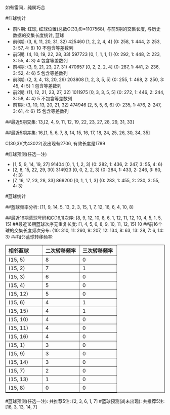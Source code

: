 <!-- 
.. title: 双色球2010047期(2010-04-27)数据分析报告
.. slug: slott-2010047-2010-04-27-report
.. date: 2010-04-28 08:00:00 UTC+08:00
.. tags: Lottery
.. link: 
.. description: 
.. type: text
-->

如有雷同，纯属巧合

<!-- TEASER_END-->

#红球统计

- 前N期: 红球, 红球位置(总数C(33,6)=1107568), 与前5期的交集长度, 与历史数据的交集长度统计, 蓝球
- 前6期: (3, 6, 11, 20, 31, 32) 425460 [1, 2, 2, 4, 4] {0: 258, 1: 444, 2: 253, 3: 57, 4: 8} 10 不包含等差数列
- 前5期: (4, 10, 19, 22, 28, 33) 597723 [0, 1, 1, 1, 1] {0: 292, 1: 448, 2: 223, 3: 55, 4: 3} 4 包含等差数列
- 前4期: (3, 9, 21, 23, 27, 31) 470657 [0, 2, 2, 2, 4] {0: 287, 1: 441, 2: 236, 3: 52, 4: 6} 5 包含等差数列
- 前3期: (2, 3, 4, 13, 20, 29) 203808 [1, 2, 3, 5, 5] {0: 255, 1: 468, 2: 250, 3: 45, 4: 5} 1 包含等差数列
- 前2期: (11, 12, 21, 23, 27, 32) 1011975 [0, 3, 3, 5, 5] {0: 272, 1: 446, 2: 244, 3: 58, 4: 4} 5 不包含等差数列
- 前1期: (3, 10, 13, 20, 21, 32) 474946 [2, 5, 5, 6, 6] {0: 235, 1: 476, 2: 247, 3: 61, 4: 6} 15 包含等差数列

##最近5期交集:
13,[2, 4, 9, 11, 12, 19, 22, 23, 27, 28, 29, 31, 33]

##最近5期并集:
16,[1, 5, 6, 7, 8, 14, 15, 16, 17, 18, 24, 25, 26, 30, 34, 35]

C(30,3)(共43022)没出现有2706, 
有效长度是1789

#红球预测(任选一注)

- [1, 5, 9, 14, 19, 27] 91404 [0, 1, 1, 2, 3] {0: 282, 1: 436, 2: 247, 3: 55, 4: 6}
- [2, 8, 15, 22, 29, 30] 314923 [0, 0, 2, 2, 3] {0: 284, 1: 433, 2: 246, 3: 60, 4: 3}
- [7, 16, 17, 23, 28, 33] 869200 [0, 1, 1, 1, 3] {0: 283, 1: 455, 2: 230, 3: 55, 4: 3}

#蓝球统计

##蓝球频率分析:
[11, 9, 14, 5, 13, 2, 3, 15, 1, 7, 12, 16, 6, 4, 10, 8]

##最近16期蓝球号码和C(16,1)次序:
[8, 9, 12, 10, 8, 6, 1, 12, 11, 12, 10, 4, 5, 1, 5, 15]
##最近16期蓝球次序无重复长度:
[1, 4, 5, 6, 8, 9, 10, 11, 12, 15] 10
##前16个球的交集长度频次分布:
{10: 310, 11: 260, 9: 207, 12: 134, 8: 63, 13: 28, 7: 6, 14: 3}
##相邻蓝球转移频率:
<table border="1" class="table table-striped dataframe">
  <thead>
    <tr style="text-align: left;">
      <th style="min-width: 100px;">相邻蓝球</th>
      <th style="min-width: 100px;">二次转移频率</th>
      <th style="min-width: 100px;">三次转移频率</th>
    </tr>
  </thead>
  <tbody>
    <tr>
      <td>  (15, 5)</td>
      <td> 8</td>
      <td> 0</td>
    </tr>
    <tr>
      <td>  (15, 2)</td>
      <td> 7</td>
      <td> 1</td>
    </tr>
    <tr>
      <td>  (15, 3)</td>
      <td> 6</td>
      <td> 0</td>
    </tr>
    <tr>
      <td>  (15, 4)</td>
      <td> 5</td>
      <td> 0</td>
    </tr>
    <tr>
      <td> (15, 12)</td>
      <td> 5</td>
      <td> 0</td>
    </tr>
    <tr>
      <td>  (15, 6)</td>
      <td> 4</td>
      <td> 1</td>
    </tr>
    <tr>
      <td> (15, 15)</td>
      <td> 4</td>
      <td> 1</td>
    </tr>
    <tr>
      <td> (15, 10)</td>
      <td> 4</td>
      <td> 0</td>
    </tr>
    <tr>
      <td> (15, 11)</td>
      <td> 4</td>
      <td> 0</td>
    </tr>
    <tr>
      <td> (15, 16)</td>
      <td> 4</td>
      <td> 0</td>
    </tr>
    <tr>
      <td>  (15, 1)</td>
      <td> 3</td>
      <td> 0</td>
    </tr>
    <tr>
      <td>  (15, 9)</td>
      <td> 3</td>
      <td> 0</td>
    </tr>
    <tr>
      <td> (15, 14)</td>
      <td> 3</td>
      <td> 0</td>
    </tr>
    <tr>
      <td>  (15, 7)</td>
      <td> 2</td>
      <td> 0</td>
    </tr>
    <tr>
      <td> (15, 13)</td>
      <td> 1</td>
      <td> 0</td>
    </tr>
    <tr>
      <td>  (15, 8)</td>
      <td> 0</td>
      <td> 0</td>
    </tr>
  </tbody>
</table>
#蓝球预测(任选一注):
共推荐5注: [2, 3, 6, 1, 7]
#蓝球预测(尚未出现):
共推荐5注: [16, 3, 13, 14, 7]

